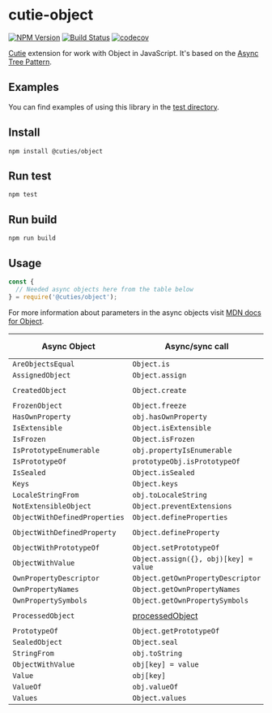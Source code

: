 # cutie-object

[![NPM Version](https://img.shields.io/npm/v/@cuties/object.svg)](https://npmjs.org/package/@cuties/object)
[![Build Status](https://travis-ci.org/Guseyn/cutie-object.svg?branch=master)](https://travis-ci.org/Guseyn/cutie-object)
[![codecov](https://codecov.io/gh/Guseyn/cutie-object/branch/master/graph/badge.svg)](https://codecov.io/gh/Guseyn/cutie-object)

[Cutie](https://github.com/Guseyn/cutie) extension for work with </b>Object</b> in JavaScript. It's based on the [Async Tree Pattern](https://github.com/Guseyn/async-tree-patern/blob/master/Async_Tree_Patern.pdf).


## Examples

You can find examples of using this library in the [test directory](https://github.com/Guseyn/cutie-object/tree/master/test).

## Install

`npm install @cuties/object`

## Run test

`npm test`

## Run build

`npm run build`

## Usage

```js
const {
  // Needed async objects here from the table below
} = require('@cuties/object');
```
For more information about parameters in the async objects visit [MDN docs for Object](https://developer.mozilla.org/en-US/docs/Web/JavaScript/Reference/Global_Objects/Object).

| Async Object | Async/sync call | Parameters(default value/description) | Representation result |
| ------------- | ----------------| ---------- | --------------------- |
| `AreObjectsEqual` | `Object.is` | `obj1, obj2` | `boolean` |
| `AssignedObject` | `Object.assign` | `target, ...sources` | `object` |
| `CreatedObject` | `Object.create` | `proto, propertiesObject` | `object` |
| `FrozenObject` | `Object.freeze` | `obj` | `obj` |
| `HasOwnProperty` | `obj.hasOwnProperty` | `obj, prop` | `boolean` |
| `IsExtensible` | `Object.isExtensible` | `obj` | `boolean` |
| `IsFrozen` | `Object.isFrozen` | `obj` | `boolean` |
| `IsPrototypeEnumerable` | `obj.propertyIsEnumerable` | `obj, prop` | `boolean` |
| `IsPrototypeOf` | `prototypeObj.isPrototypeOf` | `prototypeObj, obj` | `boolean` |
| `IsSealed` | `Object.isSealed` | `obj` | `boolean` |
| `Keys` | `Object.keys` | `obj` | `string[]` |
| `LocaleStringFrom` | `obj.toLocaleString` | `obj` | `string` |
| `NotExtensibleObject` | `Object.preventExtensions` | `obj` | `obj` |
| `ObjectWithDefinedProperties` | `Object.defineProperties` | `obj, props` | `obj` |
| `ObjectWithDefinedProperty` | `Object.defineProperty` | `obj, prop, descriptor` | `obj` |
| `ObjectWithPrototypeOf` | `Object.setPrototypeOf` | `obj, prototype` | `obj` |
| `ObjectWithValue` | `Object.assign({}, obj)[key] = value` | `obj, key, value` | `obj` |
| `OwnPropertyDescriptor` | `Object.getOwnPropertyDescriptor` | `obj, prop` | `obj` |
| `OwnPropertyNames` | `Object.getOwnPropertyNames` | `obj, prop` | `string[]` |
| `OwnPropertySymbols` | `Object.getOwnPropertySymbols` | `obj` | `string[]` |
| `ProcessedObject` | [processedObject](https://github.com/Guseyn/cutie-object/blob/master/src/Keys.js) | `obj, iterator, ...additionalArgs` | `obj` |
| `PrototypeOf` | `Object.getPrototypeOf` | `obj` | `prototype` |
| `SealedObject` | `Object.seal` | `obj` | `obj` |
| `StringFrom` | `obj.toString` | `obj` | `string` |
| `ObjectWithValue` | `obj[key] = value` | `obj, key, value` | `obj` |
| `Value` | `obj[key]` | `obj, key` | `value` |
| `ValueOf` | `obj.valueOf` | `obj` | `value` |
| `Values` | `Object.values` | `obj` | `string[]` |
